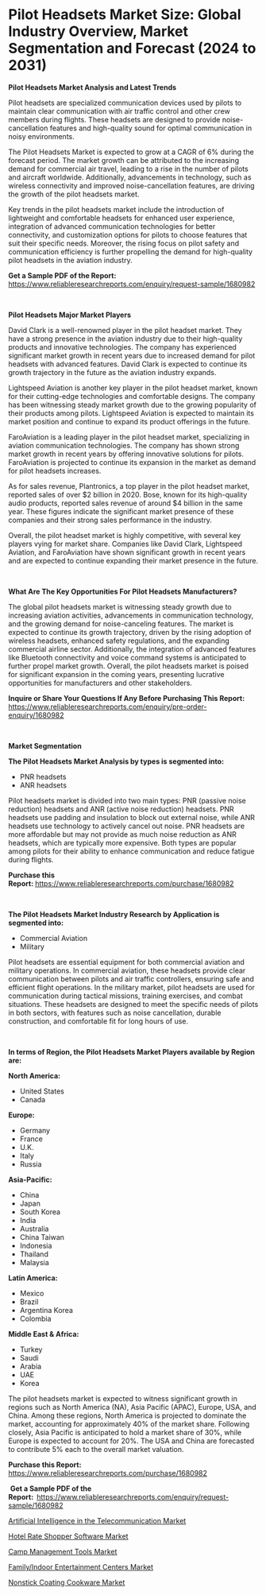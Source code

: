<p><h1>Pilot Headsets Market Size: Global Industry Overview, Market Segmentation and Forecast (2024 to 2031)</h1></p><p><strong>Pilot Headsets Market Analysis and Latest Trends</strong></p>
<p><p>Pilot headsets are specialized communication devices used by pilots to maintain clear communication with air traffic control and other crew members during flights. These headsets are designed to provide noise-cancellation features and high-quality sound for optimal communication in noisy environments.</p><p>The Pilot Headsets Market is expected to grow at a CAGR of 6% during the forecast period. The market growth can be attributed to the increasing demand for commercial air travel, leading to a rise in the number of pilots and aircraft worldwide. Additionally, advancements in technology, such as wireless connectivity and improved noise-cancellation features, are driving the growth of the pilot headsets market.</p><p>Key trends in the pilot headsets market include the introduction of lightweight and comfortable headsets for enhanced user experience, integration of advanced communication technologies for better connectivity, and customization options for pilots to choose features that suit their specific needs. Moreover, the rising focus on pilot safety and communication efficiency is further propelling the demand for high-quality pilot headsets in the aviation industry.</p></p>
<p><strong>Get a Sample PDF of the Report:&nbsp;</strong> <a href="https://www.reliableresearchreports.com/enquiry/request-sample/1680982">https://www.reliableresearchreports.com/enquiry/request-sample/1680982</a></p>
<p>&nbsp;</p>
<p><strong>Pilot Headsets Major Market Players</strong></p>
<p><p>David Clark is a well-renowned player in the pilot headset market. They have a strong presence in the aviation industry due to their high-quality products and innovative technologies. The company has experienced significant market growth in recent years due to increased demand for pilot headsets with advanced features. David Clark is expected to continue its growth trajectory in the future as the aviation industry expands.</p><p>Lightspeed Aviation is another key player in the pilot headset market, known for their cutting-edge technologies and comfortable designs. The company has been witnessing steady market growth due to the growing popularity of their products among pilots. Lightspeed Aviation is expected to maintain its market position and continue to expand its product offerings in the future.</p><p>FaroAviation is a leading player in the pilot headset market, specializing in aviation communication technologies. The company has shown strong market growth in recent years by offering innovative solutions for pilots. FaroAviation is projected to continue its expansion in the market as demand for pilot headsets increases.</p><p>As for sales revenue, Plantronics, a top player in the pilot headset market, reported sales of over $2 billion in 2020. Bose, known for its high-quality audio products, reported sales revenue of around $4 billion in the same year. These figures indicate the significant market presence of these companies and their strong sales performance in the industry.</p><p>Overall, the pilot headset market is highly competitive, with several key players vying for market share. Companies like David Clark, Lightspeed Aviation, and FaroAviation have shown significant growth in recent years and are expected to continue expanding their market presence in the future.</p></p>
<p>&nbsp;</p>
<p><strong>What Are The Key Opportunities For Pilot Headsets Manufacturers?</strong></p>
<p><p>The global pilot headsets market is witnessing steady growth due to increasing aviation activities, advancements in communication technology, and the growing demand for noise-canceling features. The market is expected to continue its growth trajectory, driven by the rising adoption of wireless headsets, enhanced safety regulations, and the expanding commercial airline sector. Additionally, the integration of advanced features like Bluetooth connectivity and voice command systems is anticipated to further propel market growth. Overall, the pilot headsets market is poised for significant expansion in the coming years, presenting lucrative opportunities for manufacturers and other stakeholders.</p></p>
<p><strong>Inquire or Share Your Questions If Any Before Purchasing This Report:</strong> <a href="https://www.reliableresearchreports.com/enquiry/pre-order-enquiry/1680982">https://www.reliableresearchreports.com/enquiry/pre-order-enquiry/1680982</a></p>
<p>&nbsp;</p>
<p><strong>Market Segmentation</strong></p>
<p><strong>The Pilot Headsets Market Analysis by types is segmented into:</strong></p>
<p><ul><li>PNR headsets</li><li>ANR headsets</li></ul></p>
<p><p>Pilot headsets market is divided into two main types: PNR (passive noise reduction) headsets and ANR (active noise reduction) headsets. PNR headsets use padding and insulation to block out external noise, while ANR headsets use technology to actively cancel out noise. PNR headsets are more affordable but may not provide as much noise reduction as ANR headsets, which are typically more expensive. Both types are popular among pilots for their ability to enhance communication and reduce fatigue during flights.</p></p>
<p><strong>Purchase this Report:&nbsp;</strong><a href="https://www.reliableresearchreports.com/purchase/1680982">https://www.reliableresearchreports.com/purchase/1680982</a></p>
<p>&nbsp;</p>
<p><strong>The Pilot Headsets Market Industry Research by Application is segmented into:</strong></p>
<p><ul><li>Commercial Aviation</li><li>Military</li></ul></p>
<p><p>Pilot headsets are essential equipment for both commercial aviation and military operations. In commercial aviation, these headsets provide clear communication between pilots and air traffic controllers, ensuring safe and efficient flight operations. In the military market, pilot headsets are used for communication during tactical missions, training exercises, and combat situations. These headsets are designed to meet the specific needs of pilots in both sectors, with features such as noise cancellation, durable construction, and comfortable fit for long hours of use.</p></p>
<p>&nbsp;</p>
<p><strong>In terms of Region, the Pilot Headsets Market Players available by Region are:</strong></p>
<p>
    <p> <strong> North America: </strong>
        <ul>
            <li>United States</li>
            <li>Canada</li>
        </ul>
        </p> 
    <p> <strong> Europe: </strong>
        <ul>
            <li>Germany</li>
            <li>France</li>
            <li>U.K.</li>
            <li>Italy</li>
            <li>Russia</li>
        </ul>
        </p> 
    <p> <strong> Asia-Pacific: </strong>
        <ul>
            <li>China</li>
            <li>Japan</li>
            <li>South Korea</li>
            <li>India</li>
            <li>Australia</li>
            <li>China Taiwan</li>
            <li>Indonesia</li>
            <li>Thailand</li>
            <li>Malaysia</li>
        </ul>
        </p> 
    <p> <strong> Latin America: </strong>
        <ul>
            <li>Mexico</li>
            <li>Brazil</li>
            <li>Argentina Korea</li>
            <li>Colombia</li>
        </ul>
        </p> 
    <p> <strong> Middle East & Africa: </strong>
        <ul>
            <li>Turkey</li>
            <li>Saudi</li>
            <li>Arabia</li>
            <li>UAE</li>
            <li>Korea</li>
        </ul>
    </p>
    </p>
<p><p>The pilot headsets market is expected to witness significant growth in regions such as North America (NA), Asia Pacific (APAC), Europe, USA, and China. Among these regions, North America is projected to dominate the market, accounting for approximately 40% of the market share. Following closely, Asia Pacific is anticipated to hold a market share of 30%, while Europe is expected to account for 20%. The USA and China are forecasted to contribute 5% each to the overall market valuation.</p></p>
<p><strong>Purchase this Report: </strong><a href="https://www.reliableresearchreports.com/purchase/1680982">https://www.reliableresearchreports.com/purchase/1680982</a></p>
<p>&nbsp;<strong>Get a Sample PDF of the Report:&nbsp;&nbsp;</strong><a href="https://www.reliableresearchreports.com/enquiry/request-sample/1680982">https://www.reliableresearchreports.com/enquiry/request-sample/1680982</a></p>
<p><strong></strong></p>
<p><p><a href="https://medium.com/@cletaturner879789/analyzing-artificial-intelligence-in-the-telecommunication-market-global-industry-perspective-and-106261beed04">Artificial Intelligence in the Telecommunication Market</a></p><p><a href="https://medium.com/@digitaldiviner12/analyzing-hotel-rate-shopper-software-market-global-industry-perspective-and-forecast-2024-to-a8b39d26db8a">Hotel Rate Shopper Software Market</a></p><p><a href="https://medium.com/@digitaldiviner12/camp-management-tools-market-insights-into-market-cagr-market-trends-and-growth-strategies-c02ddd837307">Camp Management Tools Market</a></p><p><a href="https://github.com/biheemgalvinlouises6hokrh3h/Market-Research-Report-List-1/blob/main/familyindoor-entertainment-centers-market.md">Family/Indoor Entertainment Centers Market</a></p><p><a href="https://medium.com/@miningmaster/nonstick-coating-cookware-market-insights-into-market-cagr-market-trends-and-growth-strategies-2a84f37f3211">Nonstick Coating Cookware Market</a></p></p>